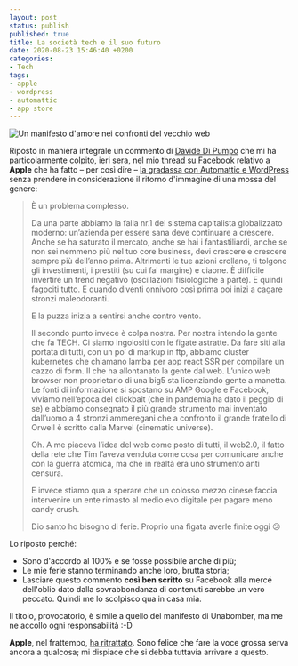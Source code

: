 ```yaml
---
layout: post
status: publish
published: true
title: La società tech e il suo futuro
date: 2020-08-23 15:46:40 +0200
categories:
- Tech
tags:
- apple
- wordpress
- automattic
- app store
---
```


![Un manifesto d'amore nei confronti del vecchio web](https://gitlab.com/dottorblaster/blog-images/-/raw/master/images/computers/action-blur-close-up-735911.jpg)

Riposto in maniera integrale un commento di [Davide Di Pumpo](https://github.com/MakhBeth) che mi ha particolarmente colpito, ieri sera, nel [mio thread su Facebook](https://www.facebook.com/if.you.read.this.you.dont.need.glasses/posts/10223554973119457) relativo a **Apple** che ha fatto – per così dire – [la gradassa con Automattic e WordPress](https://dottorblaster.it/2020/08/wordpress-ios-apple-paura/) senza prendere in considerazione il ritorno d'immagine di una mossa del genere:

> È un problema complesso.
>
> Da una parte abbiamo la falla nr.1 del sistema capitalista globalizzato moderno: un’azienda per essere sana deve continuare a crescere. Anche se ha saturato il mercato, anche se hai i fantastiliardi, anche se non sei nemmeno più nel tuo core business, devi crescere e crescere sempre più dell’anno prima. Altrimenti le tue azioni crollano, ti tolgono gli investimenti, i prestiti (su cui fai margine) e ciaone. È difficile invertire un trend negativo (oscillazioni fisiologiche a parte). E quindi fagociti tutto. E quando diventi onnivoro così prima poi inizi a cagare stronzi maleodoranti.
>
> E la puzza inizia a sentirsi anche contro vento.
>
> Il secondo punto invece è colpa nostra. Per nostra intendo la gente che fa TECH. Ci siamo ingolositi con le figate astratte. Da fare siti alla portata di tutti, con un po’ di markup in ftp, abbiamo cluster kubernetes che chiamano lamba per app react SSR per compilare un cazzo di form. Il che ha allontanato la gente dal web. L’unico web browser non proprietario di una big5 sta licenziando gente a manetta. Le fonti di informazione si spostano su AMP Google e Facebook, viviamo nell’epoca del clickbait (che in pandemia ha dato il peggio di se) e abbiamo consegnato il più grande strumento mai inventato dall’uomo a 4 stronzi ammeregani che a confronto il grande fratello di Orwell è scritto dalla Marvel (cinematic universe).
>
> Oh. A me piaceva l’idea del web come posto di tutti, il web2.0, il fatto della rete che Tim l’aveva venduta come cosa per comunicare anche con la guerra atomica, ma che in realtà era uno strumento anti censura.
>
> E invece stiamo qua a sperare che un colosso mezzo cinese faccia intervenire un ente rimasto al medio evo digitale per pagare meno candy crush.
>
> Dio santo ho bisogno di ferie. Proprio una figata averle finite oggi 😕

Lo riposto perché:

- Sono d'accordo al 100% e se fosse possibile anche di più;
- Le mie ferie stanno terminando anche loro, brutta storia;
- Lasciare questo commento **così ben scritto** su Facebook alla mercé dell'oblio dato dalla sovrabbondanza di contenuti sarebbe un vero peccato. Quindi me lo scolpisco qua in casa mia.

Il titolo, provocatorio, è simile a quello del manifesto di Unabomber, ma me ne accollo ogni responsabilità :-D

**Apple**, nel frattempo, [ha ritrattato](https://www.theverge.com/2020/8/22/21397424/apple-wordpress-apology-iap-free-ios-app). Sono felice che fare la voce grossa serva ancora a qualcosa; mi dispiace che si debba tuttavia arrivare a questo.

